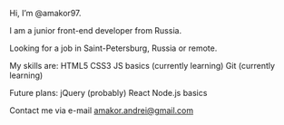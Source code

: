 Hi, I’m @amakor97. 

I am a junior front-end developer from Russia.

Looking for a job in Saint-Petersburg, Russia or remote.

My skills are:
HTML5
CSS3
JS basics (currently learning)
Git (currently learning)

Future plans: 
jQuery (probably)
React
Node.js basics



Contact me via e-mail
amakor.andrei@gmail.com
